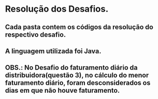 # Resolução dos Desafios.
## Cada pasta contem os códigos da resolução do respectivo desafio. 
## A linguagem utilizada foi Java.
## OBS.: No Desafio do faturamento diário da distribuidora(questão 3), no cálculo do menor faturamento diário, foram desconsiderados os dias em que não houve faturamento.
